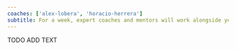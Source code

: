 ```yaml
---
coaches: ['alex-lobera', 'horacio-herrera']
subtitle: For a week, expert coaches and mentors will work alongside you in Barcelona to master the React ecosystem so you return to work as a React specialist
---
```


TODO ADD TEXT

